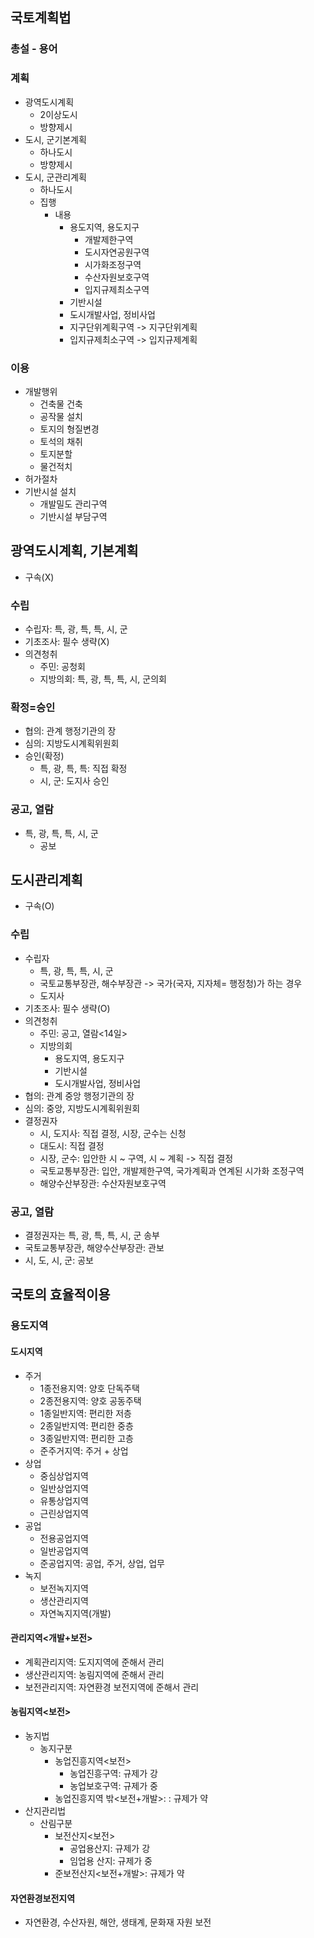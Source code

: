 ## 국토계획법
### 총설 - 용어
### 계획
- 광역도시계획
    - 2이상도시
    - 방향제시
- 도시, 군기본계획
    - 하나도시
    - 방향제시
- 도시, 군관리계획
    - 하나도시
    - 집행
        - 내용
            - 용도지역, 용도지구
                - 개발제한구역
                - 도시자연공원구역
                - 시가화조정구역
                - 수산자원보호구역
                - 입지규제최소구역
            - 기반시설
            - 도시개발사업, 정비사업    
            - 지구단위계획구역 -> 지구단위계획
            - 입지규제최소구역 -> 입지규제계획
### 이용
- 개발행위
    - 건축물 건축
    - 공작물 설치
    - 토지의 형질변경
    - 토석의 채취
    - 토지분할
    - 물건적치
- 허가절차
- 기반시설 설치
    - 개발밀도 관리구역
    - 기반시설 부담구역

## 광역도시계획, 기본계획
- 구속(X)
### 수립
- 수립자: 특, 광, 특, 특, 시, 군
- 기초조사: 필수 생략(X)
- 의견청취 
    - 주민: 공청회
    - 지방의회: 특, 광, 특, 특, 시, 군의회
### 확정=승인
- 협의: 관계 행정기관의 장
- 심의: 지방도시계획위원회
- 승인(확정)
    - 특, 광, 특, 특: 직접 확정
    - 시, 군: 도지사 승인
### 공고, 열람
- 특, 광, 특, 특, 시, 군
    - 공보

## 도시관리계획
- 구속(O)
### 수립
- 수립자 
    - 특, 광, 특, 특, 시, 군
    - 국토교통부장관, 해수부장관 -> 국가(국자, 지자체= 행정청)가 하는 경우
    - 도지사
- 기초조사: 필수 생략(O)
- 의견청취 
    - 주민: 공고, 열람<14일>
    - 지방의회
        - 용도지역, 용도지구
        - 기반시설
        - 도시개발사업, 정비사업
- 협의: 관계 중앙 행정기관의 장
- 심의: 중앙, 지방도시계획위원회
- 결정권자
    - 시, 도지사: 직접 결정, 시장, 군수는 신청
    - 대도시: 직접 결정
    - 시장, 군수: 입안한 시 ~ 구역, 시 ~ 계획 -> 직접 결정
    - 국토교통부장관: 입안, 개발제한구역, 국가계획과 연계된 시가화 조정구역
    - 해양수산부장관: 수산자원보호구역
### 공고, 열람
- 결정권자는 특, 광, 특, 특, 시, 군 송부
- 국토교통부장관, 해양수산부장관: 관보
- 시, 도, 시, 군: 공보

## 국토의 효율적이용
### 용도지역
#### 도시지역
- 주거
    - 1종전용지역: 양호 단독주택
    - 2종전용지역: 양호 공동주택
    - 1종일반지역: 편리한 저층
    - 2종일반지역: 편리한 중층
    - 3종일반지역: 편리한 고층
    - 준주거지역: 주거 + 상업
- 상업
    - 중심상업지역
    - 일반상업지역
    - 유통상업지역
    - 근린상업지역
- 공업
    - 전용공업지역
    - 일반공업지역
    - 준공업지역: 공업, 주거, 상업, 업무
- 녹지
    - 보전녹지지역
    - 생산관리지역
    - 자연녹지지역(개발)
#### 관리지역<개발+보전>
- 계획관리지역: 도지지역에 준해서 관리
- 생산관리지역: 농림지역에 준해서 관리
- 보전관리지역: 자연환경 보전지역에 준해서 관리 
#### 농림지역<보전>
- 농지법
    - 농지구분
        - 농업진흥지역<보전>
            - 농업진흥구역: 규제가 강
            - 농업보호구역: 규제가 중
        - 농업진흥지역 밖<보전+개발>: : 규제가 약
- 산지관리법
    - 산림구분
        - 보전산지<보전>
            - 공업용산지: 규제가 강
            - 임업용 산지: 규제가 중
        - 준보전산지<보전+개발>: 규제가 약
#### 자연환경보전지역
- 자연환경, 수산자원, 해안, 생태계, 문화재 자원 보전
